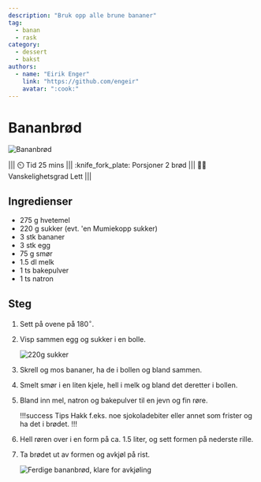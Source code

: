 ```yaml
---
description: "Bruk opp alle brune bananer"
tag:
  - banan
  - rask
category:
  - dessert
  - bakst
authors:
  - name: "Eirik Enger"
    link: "https://github.com/engeir"
    avatar: ":cook:"
---
```


# Bananbrød

![Bananbrød](/static/bananbrod/bananbrod-banner.webp)

||| :timer_clock: Tid
25 mins
||| :knife_fork_plate: Porsjoner
2 brød
||| :cook: Vanskelighetsgrad
Lett
|||

## Ingredienser

- 275 g hvetemel
- 220 g sukker (evt. \'en Mumiekopp sukker)
- 3 stk bananer
- 3 stk egg
- 75 g smør
- 1.5 dl melk
- 1 ts bakepulver
- 1 ts natron

## Steg

1. Sett på ovene på $180^\circ$.
2. Visp sammen egg og sukker i en bolle.

   ![220g sukker](/static/bananbrod/bananbrod-sukker.webp)

3. Skrell og mos bananer, ha de i bollen og bland sammen.
4. Smelt smør i en liten kjele, hell i melk og bland det deretter i bollen.
5. Bland inn mel, natron og bakepulver til en jevn og fin røre.

   !!!success Tips
   Hakk f.eks. noe sjokoladebiter eller annet som frister og ha det i brødet.
   !!!

6. Hell røren over i en form på ca. $1.5$ liter, og sett formen på nederste rille.
7. Ta brødet ut av formen og avkjøl på rist.

   ![Ferdige bananbrød, klare for avkjøling](/static/bananbrod/bananbrod-ovn.webp)
